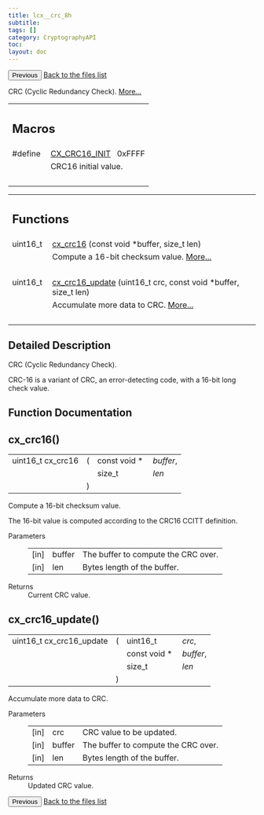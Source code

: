 ```yaml
---
title: lcx__crc_8h
subtitle:
tags: []
category: CryptographyAPI
toc:
layout: doc
---
```


<button class="uk-button uk-button-default uk-button-small uk-margin-medium-top" onclick="history.back()">Previous</button>
<a class="uk-button uk-button-default uk-button-small uk-margin-medium-top crypto-button" href="../../crypto-api/files">Back to the files list</a>


<p>CRC (Cyclic Redundancy Check).  
<a href="#details">More...</a></p>
<table class="memberdecls">
<tr class="heading"><td colspan="2"><h2 class="groupheader"><a name="define-members"></a>
Macros</h2></td></tr>
<tr class="memitem:ac9b17360d9441d3ce14734ce2557eac1"><td class="memItemLeft" align="right" valign="top"><a id="ac9b17360d9441d3ce14734ce2557eac1"></a>
#define&#160;</td><td class="memItemRight" valign="bottom"><a class="el" href="../lcx__crc_8h#ac9b17360d9441d3ce14734ce2557eac1">CX_CRC16_INIT</a>&#160;&#160;&#160;0xFFFF</td></tr>
<tr class="memdesc:ac9b17360d9441d3ce14734ce2557eac1"><td class="mdescLeft">&#160;</td><td class="mdescRight">CRC16 initial value. <br /></td></tr>
<tr class="separator:ac9b17360d9441d3ce14734ce2557eac1"><td class="memSeparator" colspan="2">&#160;</td></tr>
</table><table class="memberdecls">
<tr class="heading"><td colspan="2"><h2 class="groupheader"><a name="func-members"></a>
Functions</h2></td></tr>
<tr class="memitem:a6872340585eb5b4d1a88f0e4e59f9ac5"><td class="memItemLeft" align="right" valign="top">uint16_t&#160;</td><td class="memItemRight" valign="bottom"><a class="el" href="../lcx__crc_8h#a6872340585eb5b4d1a88f0e4e59f9ac5">cx_crc16</a> (const void *buffer, size_t len)</td></tr>
<tr class="memdesc:a6872340585eb5b4d1a88f0e4e59f9ac5"><td class="mdescLeft">&#160;</td><td class="mdescRight">Compute a 16-bit checksum value.  <a href="#a6872340585eb5b4d1a88f0e4e59f9ac5">More...</a><br /></td></tr>
<tr class="separator:a6872340585eb5b4d1a88f0e4e59f9ac5"><td class="memSeparator" colspan="2">&#160;</td></tr>
<tr class="memitem:a0f00320ed45219165a870b27c6c8c674"><td class="memItemLeft" align="right" valign="top">uint16_t&#160;</td><td class="memItemRight" valign="bottom"><a class="el" href="../lcx__crc_8h#a0f00320ed45219165a870b27c6c8c674">cx_crc16_update</a> (uint16_t crc, const void *buffer, size_t len)</td></tr>
<tr class="memdesc:a0f00320ed45219165a870b27c6c8c674"><td class="mdescLeft">&#160;</td><td class="mdescRight">Accumulate more data to CRC.  <a href="#a0f00320ed45219165a870b27c6c8c674">More...</a><br /></td></tr>
<tr class="separator:a0f00320ed45219165a870b27c6c8c674"><td class="memSeparator" colspan="2">&#160;</td></tr>
</table>
<a name="details" id="details"></a>

## Detailed Description

<div class="textblock"><p>CRC (Cyclic Redundancy Check). </p>
<p>CRC-16 is a variant of CRC, an error-detecting code, with a 16-bit long check value. </p>
</div><h2 class="groupheader">Function Documentation</h2>
<a id="a6872340585eb5b4d1a88f0e4e59f9ac5"></a>
<h2 class="memtitle">cx_crc16()</h2>

<div class="memitem">
<div class="memproto">
      <table class="memname">
        <tr>
          <td class="memname">uint16_t cx_crc16 </td>
          <td>(</td>
          <td class="paramtype">const void *&#160;</td>
          <td class="paramname"><em>buffer</em>, </td>
        </tr>
        <tr>
          <td class="paramkey"></td>
          <td></td>
          <td class="paramtype">size_t&#160;</td>
          <td class="paramname"><em>len</em>&#160;</td>
        </tr>
        <tr>
          <td></td>
          <td>)</td>
          <td></td><td></td>
        </tr>
      </table>
</div><div class="memdoc">

<p>Compute a 16-bit checksum value. </p>
<p>The 16-bit value is computed according to the CRC16 CCITT definition.</p>
<dl class="params"><dt>Parameters</dt><dd>
  <table class="params">
    <tr><td class="paramdir">[in]</td><td class="paramname">buffer</td><td>The buffer to compute the CRC over.</td></tr>
    <tr><td class="paramdir">[in]</td><td class="paramname">len</td><td>Bytes length of the buffer.</td></tr>
  </table>
  </dd>
</dl>
<dl class="section return"><dt>Returns</dt><dd>Current CRC value. </dd></dl>

</div>
</div>
<a id="a0f00320ed45219165a870b27c6c8c674"></a>
<h2 class="memtitle">cx_crc16_update()</h2>

<div class="memitem">
<div class="memproto">
      <table class="memname">
        <tr>
          <td class="memname">uint16_t cx_crc16_update </td>
          <td>(</td>
          <td class="paramtype">uint16_t&#160;</td>
          <td class="paramname"><em>crc</em>, </td>
        </tr>
        <tr>
          <td class="paramkey"></td>
          <td></td>
          <td class="paramtype">const void *&#160;</td>
          <td class="paramname"><em>buffer</em>, </td>
        </tr>
        <tr>
          <td class="paramkey"></td>
          <td></td>
          <td class="paramtype">size_t&#160;</td>
          <td class="paramname"><em>len</em>&#160;</td>
        </tr>
        <tr>
          <td></td>
          <td>)</td>
          <td></td><td></td>
        </tr>
      </table>
</div><div class="memdoc">

<p>Accumulate more data to CRC. </p>
<dl class="params"><dt>Parameters</dt><dd>
  <table class="params">
    <tr><td class="paramdir">[in]</td><td class="paramname">crc</td><td>CRC value to be updated.</td></tr>
    <tr><td class="paramdir">[in]</td><td class="paramname">buffer</td><td>The buffer to compute the CRC over.</td></tr>
    <tr><td class="paramdir">[in]</td><td class="paramname">len</td><td>Bytes length of the buffer.</td></tr>
  </table>
  </dd>
</dl>
<dl class="section return"><dt>Returns</dt><dd>Updated CRC value. </dd></dl>

</div>
</div>
<button class="uk-button uk-button-default uk-button-small uk-margin-medium-top" onclick="history.back()">Previous</button>
<a class="uk-button uk-button-default uk-button-small uk-margin-medium-top crypto-button" href="../../crypto-api/files">Back to the files list</a>
